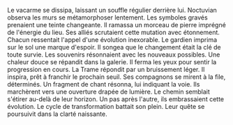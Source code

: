 Le vacarme se dissipa, laissant un souffle régulier derrière lui.
Noctuvian observa les murs se métamorphoser lentement.
Les symboles gravés prenaient une teinte changeante.
Il ramassa un morceau de pierre imprégné de l'énergie du lieu.
Ses alliés scrutaient cette mutation avec étonnement.
Chacun ressentait l'appel d'une évolution inexorable.
Le gardien imprima sur le sol une marque d'espoir.
Il songea que le changement était la clé de toute survie.
Les souvenirs résonnaient avec les nouveaux possibles.
Une chaleur douce se répandit dans la galerie.
Il ferma les yeux pour sentir la progression en cours.
La Trame répondit par un bruissement léger.
Il inspira, prêt à franchir le prochain seuil.
Ses compagnons se mirent à la file, déterminés.
Un fragment de chant résonna, lui indiquant la voie.
Ils marchèrent vers une ouverture drapée de lumière.
Le chemin semblait s'étirer au-delà de leur horizon.
Un pas après l'autre, ils embrassaient cette évolution.
Le cycle de transformation battait son plein.
Leur quête se poursuivit dans la clarté naissante.
